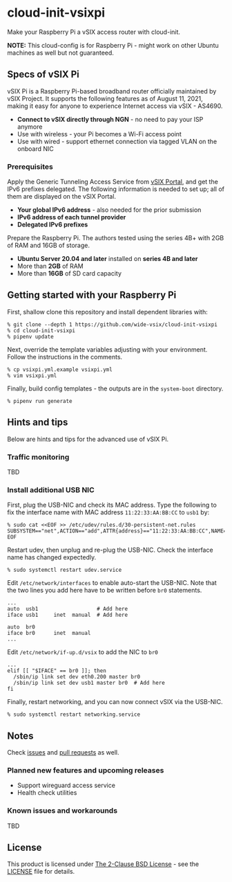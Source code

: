# cloud-init-vsixpi
Make your Raspberry Pi a vSIX access router with cloud-init.

**NOTE:** This cloud-config is for Raspberry Pi - might work on other Ubuntu machines as well but not guaranteed.

## Specs of vSIX Pi
vSIX Pi is a Raspberry Pi-based broadband router officially maintained by vSIX Project. It supports the following features as of August 11, 2021, making it easy for anyone to experience Internet access via vSIX - AS4690.

- **Connect to vSIX directly through NGN** - no need to pay your ISP anymore
- Use with wireless - your Pi becomes a Wi-Fi access point
- Use with wired - support ethernet connection via tagged VLAN on the onboard NIC

### Prerequisites
Apply the Generic Tunneling Access Service from [vSIX Portal](https://portal.vsix.wide.ad.jp/), and get the IPv6 prefixes delegated. The following information is needed to set up; all of them are displayed on the vSIX Portal.

- **Your global IPv6 address** - also needed for the prior submission
- **IPv6 address of each tunnel provider**
- **Delegated IPv6 prefixes**

Prepare the Raspberry Pi. The authors tested using the series 4B+ with 2GB of RAM and 16GB of storage.

- **Ubuntu Server 20.04 and later** installed on **series 4B and later**
- More than **2GB** of RAM
- More than **16GB** of SD card capacity

## Getting started with your Raspberry Pi
First, shallow clone this repository and install dependent libraries with:
```
% git clone --depth 1 https://github.com/wide-vsix/cloud-init-vsixpi
% cd cloud-init-vsixpi
% pipenv update
```

Next, override the template variables adjusting with your environment. Follow the instructions in the comments.
```
% cp vsixpi.yml.example vsixpi.yml
% vim vsixpi.yml
```

Finally, build config templates - the outputs are in the `system-boot` directory.
```
% pipenv run generate
```

## Hints and tips
Below are hints and tips for the advanced use of vSIX Pi.

### Traffic monitoring
TBD

### Install additional USB NIC
First, plug the USB-NIC and check its MAC address. Type the following to fix the interface name with MAC address `11:22:33:AA:BB:CC` to `usb1` by:
```
% sudo cat <<EOF >> /etc/udev/rules.d/30-persistent-net.rules
SUBSYSTEM=="net",ACTION=="add",ATTR{address}=="11:22:33:AA:BB:CC",NAME="usb1"
EOF
```

Restart udev, then unplug and re-plug the USB-NIC. Check the interface name has changed expectedly.
```
% sudo systemctl restart udev.service
```

Edit `/etc/network/interfaces` to enable auto-start the USB-NIC. Note that the two lines you add here have to be written before `br0` statements.
```
...
auto  usb1                   # Add here
iface usb1     inet  manual  # Add here

auto  br0
iface br0      inet  manual
...
```

Edit `/etc/network/if-up.d/vsix` to add the NIC to `br0`
```
...
elif [[ "$IFACE" == br0 ]]; then
  /sbin/ip link set dev eth0.200 master br0
  /sbin/ip link set dev usb1 master br0  # Add here
fi
```

Finally, restart networking, and you can now connect vSIX via the USB-NIC.
```
% sudo systemctl restart networking.service
```

## Notes
Check [issues](https://github.com/wide-vsix/cloud-init-vsixpi/issues) and [pull requests](https://github.com/wide-vsix/cloud-init-vsixpi/pulls) as well.

### Planned new features and upcoming releases

- Support wireguard access service
- Health check utilities

### Known issues and workarounds
TBD

## License
This product is licensed under [The 2-Clause BSD License](https://opensource.org/licenses/BSD-2-Clause) - see the [LICENSE](LICENSE) file for details.
